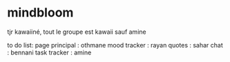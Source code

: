 # mindbloom
tjr kawaiiné, tout le groupe est kawaii sauf amine

to do list:
    page principal : othmane
    mood tracker         : rayan 
    quotes            : sahar
    chat           : bennani
    task tracker          : amine 

